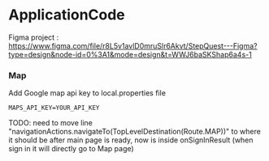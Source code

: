 # ApplicationCode
Figma project : https://www.figma.com/file/r8L5v1avlD0mruSlr6Akvt/StepQuest---Figma?type=design&node-id=0%3A1&mode=design&t=WWJ6baSKShap6a4s-1

### Map
Add Google map api key to local.properties file
```
MAPS_API_KEY=YOUR_API_KEY
```

TODO: need to move line "navigationActions.navigateTo(TopLevelDestination(Route.MAP))" to where it should be after main page is ready, now is inside onSignInResult (when sign in it will directly go to Map page)
